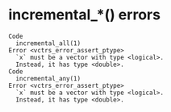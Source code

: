 # incremental_*() errors

    Code
      incremental_all(1)
    Error <vctrs_error_assert_ptype>
      `x` must be a vector with type <logical>.
      Instead, it has type <double>.
    Code
      incremental_any(1)
    Error <vctrs_error_assert_ptype>
      `x` must be a vector with type <logical>.
      Instead, it has type <double>.

